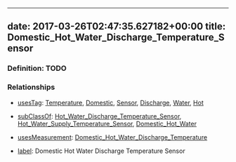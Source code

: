 
---
date: 2017-03-26T02:47:35.627182+00:00
title: Domestic_Hot_Water_Discharge_Temperature_Sensor
---
### Definition: TODO

### Relationships

* [usesTag](https://brickschema.org/schema/1.0/BrickFrame#usesTag): [Temperature](https://brickschema.org/schema/1.0/BrickTag#Temperature), [Domestic](https://brickschema.org/schema/1.0/BrickTag#Domestic), [Sensor](https://brickschema.org/schema/1.0/BrickTag#Sensor), [Discharge](https://brickschema.org/schema/1.0/BrickTag#Discharge), [Water](https://brickschema.org/schema/1.0/BrickTag#Water), [Hot](https://brickschema.org/schema/1.0/BrickTag#Hot)

* [subClassOf](http://www.w3.org/2000/01/rdf-schema#subClassOf): [Hot_Water_Discharge_Temperature_Sensor](https://brickschema.org/schema/1.0/Brick#Hot_Water_Discharge_Temperature_Sensor), [Hot_Water_Supply_Temperature_Sensor](https://brickschema.org/schema/1.0/Brick#Hot_Water_Supply_Temperature_Sensor), [Domestic_Hot_Water](https://brickschema.org/schema/1.0/Brick#Domestic_Hot_Water)

* [usesMeasurement](https://brickschema.org/schema/1.0/BrickFrame#usesMeasurement): [Domestic_Hot_Water_Discharge_Temperature](https://brickschema.org/schema/1.0/Brick#Domestic_Hot_Water_Discharge_Temperature)

* [label](http://www.w3.org/2000/01/rdf-schema#label): Domestic Hot Water Discharge Temperature Sensor
